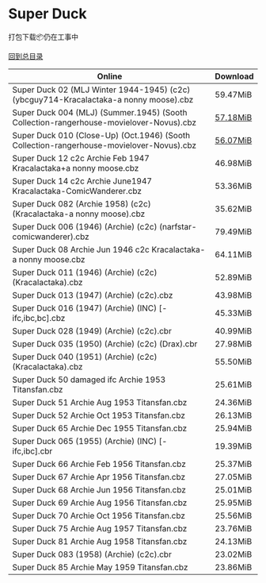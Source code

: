 # Super Duck

打包下载📦仍在工事中

[回到总目录](/Catalogs.md)







Online | Download
--- | ---
Super Duck 02 (MLJ Winter 1944-1945) (c2c) (ybcguy714-Kracalactaka-a nonny moose).cbz | 59.47MiB
Super Duck 004 (MLJ) (Summer.1945) (Sooth Collection-rangerhouse-movielover-Novus).cbz | [57.18MiB](https://pan.baidu.com/s/1szen-TbEJjU9yAhSYDnKBw#list/path=%2FNovus%20-%20Week%20of%202018%20Q1%2FNovus%20-%20Week%20of%202018-01-03%2F%E3%82%AA%E3%82%B1%E3%82%A8%E3%82%A4%E3%82%B1%E3%82%AA%E3%82%A4%E3%82%AB%E3%82%B5%E3%82%A6%E3%82%A2%E3%82%AB%E3%82%A8%E3%82%BD%E3%82%B5%E3%82%B3%E3%82%A8%E3%82%B3%E3%82%AF%E3%82%AB%E3%82%AA%E3%82%BF%E3%82%AF%E3%82%B1%E3%82%A2%E3%82%B3%E3%82%BD%E3%82%AA%E3%82%AB%E3%82%B9%E3%82%AF%E3%82%A2&parentPath=%2FNovus%20-%20Week%20of%202018%20Q1)
Super Duck 010 (Close-Up) (Oct.1946) (Sooth Collection-rangerhouse-movielover-Novus).cbz | [56.07MiB](https://pan.baidu.com/s/186ju2aD-OOs7k9_h6xcd0A#list/path=%2FNovus%20-%20Week%20of%202017%20Q4%2FNovus%20-%20Week%20of%202017-12-13%2F%E3%82%B1%E3%82%AB%E3%82%AD%E3%82%B9%E3%82%B5%E3%82%B7%E3%82%AB%E3%82%B7%E3%82%B7%E3%82%AB%E3%82%A8%E3%82%B3%E3%82%B5%E3%82%BF%E3%82%BB%E3%82%AA%E3%82%B9%E3%82%AB%E3%82%B9%E3%82%A8%E3%82%B1%E3%82%BD%E3%82%AF%E3%82%AD%E3%82%B5%E3%82%B5%E3%82%BF%E3%82%A2%E3%82%A2%E3%82%B1%E3%82%BB%E3%82%B1&parentPath=%2FNovus%20-%20Week%20of%202017%20Q4)
Super Duck 12 c2c Archie Feb 1947 Kracalactaka+a nonny moose.cbz | 46.98MiB
Super Duck 14 c2c Archie June1947 Kracalactaka-ComicWanderer.cbz | 53.36MiB
Super Duck 082 (Archie 1958) (c2c) (Kracalactaka-a nonny moose).cbz | 35.62MiB
Super Duck 006 (1946) (Archie) (c2c) (narfstar-comicwanderer).cbz | 79.49MiB
Super Duck 08 Archie Jun 1946 c2c Kracalactaka-a nonny moose.cbz | 64.11MiB
Super Duck 011 (1946) (Archie) (c2c) (Kracalactaka).cbz | 52.89MiB
Super Duck 013 (1947) (Archie) (c2c).cbz | 43.98MiB
Super Duck 016 (1947) (Archie) (INC) [-ifc,ibc,bc].cbz | 45.33MiB
Super Duck 028 (1949) (Archie) (c2c).cbr | 40.99MiB
Super Duck 035 (1950) (Archie) (c2c) (Drax).cbr | 27.98MiB
Super Duck 040 (1951) (Archie) (c2c) (Kracalactaka).cbz | 55.50MiB
Super Duck 50 damaged ifc Archie 1953 Titansfan.cbz | 25.61MiB
Super Duck 51 Archie Aug 1953 Titansfan.cbz | 24.36MiB
Super Duck 52 Archie Oct 1953 Titansfan.cbz | 26.13MiB
Super Duck 65 Archie Dec 1955 Titansfan.cbz | 25.94MiB
Super Duck 065 (1955) (Archie) (INC) [-ifc,ibc].cbr | 19.39MiB
Super Duck 66 Archie Feb 1956 Titansfan.cbz | 25.37MiB
Super Duck 67 Archie Apr 1956 Titansfan.cbz | 27.05MiB
Super Duck 68 Archie Jun 1956 Titansfan.cbz | 25.01MiB
Super Duck 69 Archie Aug 1956 Titansfan.cbz | 25.95MiB
Super Duck 70 Archie Oct 1956 Titansfan.cbz | 25.56MiB
Super Duck 75 Archie Aug 1957 Titansfan.cbz | 23.76MiB
Super Duck 81 Archie Aug 1958 Titansfan.cbz | 24.13MiB
Super Duck 083 (1958) (Archie) (c2c).cbr | 23.02MiB
Super Duck 85 Archie May 1959 Titansfan.cbz | 23.86MiB